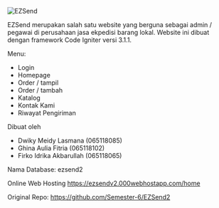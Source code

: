 ![EZSend](https://user-images.githubusercontent.com/75878833/120742430-0a293f00-c521-11eb-9834-703028339a03.png)

EZSend merupakan salah satu website yang berguna sebagai admin / pegawai di perusahaan jasa ekpedisi barang lokal. Website ini dibuat dengan framework Code Igniter versi 3.1.1.


Menu:
- Login
- Homepage
- Order / tampil
- Order / tambah
- Katalog
- Kontak Kami
- Riwayat Pengiriman

Dibuat oleh
- Dwiky Meidy Lasmana (065118085)
- Ghina Aulia Fitria (065118102)
- Firko Idrika Akbarullah (065118065)

Nama Database: ezsend2

Online Web Hosting https://ezsendv2.000webhostapp.com/home

Original Repo: https://github.com/Semester-6/EZSend2
